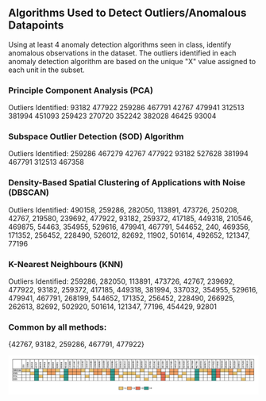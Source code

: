 ## Algorithms Used to Detect Outliers/Anomalous Datapoints

Using at least 4 anomaly detection algorithms seen in class, identify anomalous observations in the dataset. 
The outliers identified in each anomaly detection algorithm are based on the unique "X" value assigned to each unit in the subset.


### Principle Component Analysis (PCA)
Outliers Identified:
93182
477922
259286
467791
42767
479941
312513
381994
451093
259423
270720
352242
382028
46425
93004

### Subspace Outlier Detection (SOD) Algorithm
Outliers Identified:
259286
467279
42767
477922
93182
527628
381994
467791
312513
467358

### Density-Based Spatial Clustering of Applications with Noise (DBSCAN)
Outliers Identified:
490158, 259286, 282050, 113891, 473726, 250208, 42767, 219580, 239692, 477922, 93182, 259372, 417185, 449318, 210546, 469875, 54463, 354955, 529616, 479941, 467791, 544652, 240, 469356, 171352, 256452, 228490, 526012, 82692, 11902, 501614, 492652, 121347, 77196

### K-Nearest Neighbours (KNN)
Outliers Identified:
259286, 282050, 113891, 473726, 42767, 239692, 477922, 93182, 259372, 417185, 449318, 381994, 337032, 354955, 529616, 479941, 467791, 268199, 544652, 171352, 256452, 228490, 266925, 262613, 82692, 502920, 501614, 121347, 77196, 454429, 92801

### Common by all methods:
{42767, 93182, 259286, 467791, 477922}

![Outliers Chart](https://github.com/EvaGostiuk/MAT4376-project-4-team-3/blob/master/Visualizations/outliers_chart.png)
